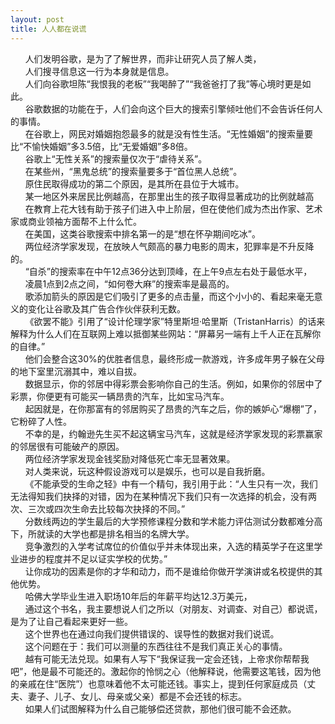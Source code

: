 ```yaml
---
layout: post
title: 人人都在说谎
---
```

      
&nbsp;&nbsp;&nbsp;&nbsp;&nbsp;&nbsp;人们发明谷歌，是为了了解世界，而非让研究人员了解人类，               
&nbsp;&nbsp;&nbsp;&nbsp;&nbsp;&nbsp;人们搜寻信息这一行为本身就是信息。<!-- more -->                          
&nbsp;&nbsp;&nbsp;&nbsp;&nbsp;&nbsp;人们向谷歌坦陈“我恨我的老板”“我喝醉了”“我爸爸打了我”等心境时更是如此。               
&nbsp;&nbsp;&nbsp;&nbsp;&nbsp;&nbsp;谷歌数据的功能在于，人们会向这个巨大的搜索引擎倾吐他们不会告诉任何人的事情。               
&nbsp;&nbsp;&nbsp;&nbsp;&nbsp;&nbsp;在谷歌上，网民对婚姻抱怨最多的就是没有性生活。“无性婚姻”的搜索量要比“不愉快婚姻”多3.5倍，比“无爱婚姻”多8倍。               
&nbsp;&nbsp;&nbsp;&nbsp;&nbsp;&nbsp;谷歌上“无性关系”的搜索量仅次于“虐待关系”。               
&nbsp;&nbsp;&nbsp;&nbsp;&nbsp;&nbsp;在某些州，“黑鬼总统”的搜索量要多于“首位黑人总统”。               
&nbsp;&nbsp;&nbsp;&nbsp;&nbsp;&nbsp;原住民取得成功的第二个原因，是其所在县位于大城市。               
&nbsp;&nbsp;&nbsp;&nbsp;&nbsp;&nbsp;某一地区外来居民比例越高，在那里出生的孩子取得显著成功的比例就越高               
&nbsp;&nbsp;&nbsp;&nbsp;&nbsp;&nbsp;在教育上花大钱有助于孩子们进入中上阶层，但在使他们成为杰出作家、艺术家或商业领袖方面帮不上什么忙。               
&nbsp;&nbsp;&nbsp;&nbsp;&nbsp;&nbsp;在美国，这类谷歌搜索中排名第一的是“想在怀孕期间吃冰”。               
&nbsp;&nbsp;&nbsp;&nbsp;&nbsp;&nbsp;两位经济学家发现，在放映人气颇高的暴力电影的周末，犯罪率是不升反降的。               
&nbsp;&nbsp;&nbsp;&nbsp;&nbsp;&nbsp;“自杀”的搜索率在中午12点36分达到顶峰，在上午9点左右处于最低水平，               
&nbsp;&nbsp;&nbsp;&nbsp;&nbsp;&nbsp;凌晨1点到2点之间，“如何卷大麻”的搜索率是最高的。                  
&nbsp;&nbsp;&nbsp;&nbsp;&nbsp;&nbsp;歌添加箭头的原因是它们吸引了更多的点击量，而这个小小的、看起来毫无意义的变化让谷歌及其广告合作伙伴获利无数。               
&nbsp;&nbsp;&nbsp;&nbsp;&nbsp;&nbsp;《欲罢不能》引用了“设计伦理学家”特里斯坦·哈里斯（TristanHarris）的话来解释为什么人们在互联网上难以抵御某些网站：“屏幕另一端有上千人正在瓦解你的自律。”               
&nbsp;&nbsp;&nbsp;&nbsp;&nbsp;&nbsp;他们会整合这30%的优胜者信息，最终形成一款游戏，许多成年男子躲在父母的地下室里沉溺其中，难以自拔。               
&nbsp;&nbsp;&nbsp;&nbsp;&nbsp;&nbsp;数据显示，你的邻居中得彩票会影响你自己的生活。例如，如果你的邻居中了彩票，你便更有可能买一辆昂贵的汽车，比如宝马汽车。               
&nbsp;&nbsp;&nbsp;&nbsp;&nbsp;&nbsp;起因就是，在你那富有的邻居购买了昂贵的汽车之后，你的嫉妒心“爆棚”了，它粉碎了人性。               
&nbsp;&nbsp;&nbsp;&nbsp;&nbsp;&nbsp;不幸的是，约翰逊先生买不起这辆宝马汽车，这就是经济学家发现的彩票赢家的邻居很有可能破产的原因。               
&nbsp;&nbsp;&nbsp;&nbsp;&nbsp;&nbsp;两位经济学家发现金钱奖励对降低死亡率无显著效果。               
&nbsp;&nbsp;&nbsp;&nbsp;&nbsp;&nbsp;对人类来说，玩这种假设游戏可以是娱乐，也可以是自我折磨。               
&nbsp;&nbsp;&nbsp;&nbsp;&nbsp;&nbsp;《不能承受的生命之轻》中有一个精句，我引用于此：“人生只有一次，我们无法得知我们抉择的对错，因为在某种情况下我们只有一次选择的机会，没有两次、三次或四次生命去比较每次抉择的不同。”               
&nbsp;&nbsp;&nbsp;&nbsp;&nbsp;&nbsp;分数线两边的学生最后的大学预修课程分数和学术能力评估测试分数都难分高下，所就读的大学也都是排名相当的名牌大学。               
&nbsp;&nbsp;&nbsp;&nbsp;&nbsp;&nbsp;竞争激烈的入学考试席位的价值似乎并未体现出来，入选的精英学子在这里学业进步的程度并不足以证实学校的优势。”               
&nbsp;&nbsp;&nbsp;&nbsp;&nbsp;&nbsp;让你成功的因素是你的才华和动力，而不是谁给你做开学演讲或名校提供的其他优势。               
&nbsp;&nbsp;&nbsp;&nbsp;&nbsp;&nbsp;哈佛大学毕业生进入职场10年后的年薪平均达12.3万美元，               
&nbsp;&nbsp;&nbsp;&nbsp;&nbsp;&nbsp;通过这个书名，我主要想说人们之所以（对朋友、对调查、对自己）都说谎，是为了让自己看起来更好一些。               
&nbsp;&nbsp;&nbsp;&nbsp;&nbsp;&nbsp;这个世界也在通过向我们提供错误的、误导性的数据对我们说谎。               
&nbsp;&nbsp;&nbsp;&nbsp;&nbsp;&nbsp;这个问题在于：我们可以测量的东西往往不是我们真正关心的事情。               
&nbsp;&nbsp;&nbsp;&nbsp;&nbsp;&nbsp;越有可能无法兑现。如果有人写下“我保证我一定会还钱，上帝求你帮帮我吧”，他是最不可能还的。激起你的怜悯之心（他解释说，他需要这笔钱，因为他的亲戚在住“医院”）也意味着他不太可能还钱。事实上，提到任何家庭成员（丈夫、妻子、儿子、女儿、母亲或父亲）都是不会还钱的标志。               
&nbsp;&nbsp;&nbsp;&nbsp;&nbsp;&nbsp;如果人们试图解释为什么自己能够偿还贷款，那他们很可能不会还款。               
